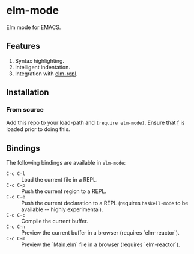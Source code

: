 # elm-mode

Elm mode for EMACS.

## Features

1. Syntax highlighting.
1. Intelligent indentation.
1. Integration with [elm-repl](https://github.com/elm-lang/elm-repl).

## Installation

### From source

Add this repo to your load-path and `(require elm-mode)`. Ensure that
[f](https://github.com/rejeep/f.el) is loaded prior to doing this.

## Bindings

The following bindings are available in `elm-mode`:

<dl>
  <dt><code>C-c C-l</code></dt>
  <dd>Load the current file in a REPL.</dd>

  <dt><code>C-c C-p</code></dt>
  <dd>Push the current region to a REPL.</dd>

  <dt><code>C-c C-e</code></dt>
  <dd>Push the current declaration to a REPL (requires <code>haskell-mode</code> to be available -- highly experimental).</dd>

  <dt><code>C-c C-c</code></dt>
  <dd>Compile the current buffer.</dd>

  <dt><code>C-c C-n</code></dt>
  <dd>Preview the current buffer in a browser (requires `elm-reactor`).</dd>

  <dt><code>C-c C-m</code></dt>
  <dd>Preview the `Main.elm` file in a browser (requires `elm-reactor`).</dd>
</dl>
